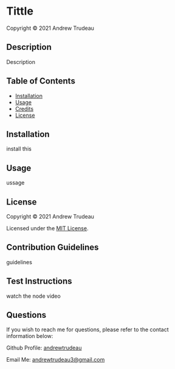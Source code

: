 # Tittle
Copyright © 2021 Andrew Trudeau

## Description
Description
## Table of Contents

- [Installation](#installation)
- [Usage](#usage)
- [Credits](#credits)
- [License](#license)
## Installation
install this 
## Usage
ussage
## License
Copyright © 2021 Andrew Trudeau

Licensed under the [MIT License](LICENSE).

## Contribution Guidelines
guidelines
## Test Instructions
watch the node video
## Questions

If you wish to reach me for questions, please refer to the contact information below:

Github Profile: [andrewtrudeau](https://github.com/andrewtrudeau)

Email Me: [andrewtrudeau3@gmail.com](mailto:andrewtrudeau3@gmail.com)

